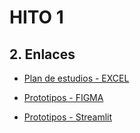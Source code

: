 <h1>HITO 1</h1>
<h2>2. Enlaces </h2>

- [Plan de estudios - EXCEL](https://docs.google.com/spreadsheets/d/1PQVYe_IMalaTHCSCpnTn0BBeXICmn-WYNZWs98T5EnA/edit?usp=sharing)

- [Prototipos - FIGMA](https://www.figma.com/proto/rmlAaBpZI59t4OqP7fk4Ct/Prototipos-Hito-1?type=design&node-id=1-5&t=ZitRN8Y4nhsHecIv-1&scaling=min-zoom&page-id=0%3A1&starting-point-node-id=1%3A5)

- [Prototipos - Streamlit](  https://github.com/VictorNikolai/Gestion-de-prematricula/tree/main/Proyecto%20-%20An%C3%A1lisis%20y%20Dise%C3%B1o%20de%20Algoritmos)

  
